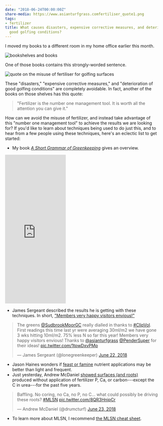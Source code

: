 ```yaml
---
date: "2018-06-24T00:00:00Z"
share-media: https://www.asianturfgrass.comfertiliser_quote1.png
tags:
- fertilizer
title: What causes disasters, expensive corrective measures, and deterioration of
  good golfing conditions?
---
```


I moved my books to a different room in my home office earlier this month.

![bookshelves and books](bookshelf.jpg)

One of those books contains this strongly-worded sentence. 

![quote on the misuse of fertiliser for golfing surfaces](fertiliser_quote1.png)

These "disasters," "expensive corrective measures," and "deterioration of good golfing conditions" are completely avoidable. In fact, another of the books on those shelves has this quote:

> "Fertilizer is the number one management tool. It is worth all the attention you can give it."

How can we avoid the misuse of fertilizer, and instead take advantage of this "number one management tool" to achieve the results we are looking for? If you'd like to learn about techniques being used to do just this, and to hear from a few people using these techniques, here's an eclectic list to get started: 

* My book [*A Short Grammar of Greenkeeping*](https://leanpub.com/short_grammar_of_greenkeeping) gives an overview.

<iframe width="200" height="490" src="https://leanpub.com/short_grammar_of_greenkeeping/embed" frameborder="0" allowtransparency="true"></iframe>

* James Sergeant described the results he is getting with these techniques. In short, ["Members very happy visitors envious!"](https://twitter.com/lonegreenkeeper/status/1010253951231512577)

<blockquote class="twitter-tweet" data-lang="en"><p lang="en" dir="ltr">The greens <a href="https://twitter.com/SudbrookMoorGC?ref_src=twsrc%5Etfw">@SudbrookMoorGC</a> really dialled in thanks to <a href="https://twitter.com/hashtag/ClipVol?src=hash&amp;ref_src=twsrc%5Etfw">#ClipVol</a>. First readings this time last yr were averaging 30ml/m2 we have gone 3 wks hitting 10ml/m2. 75% less N so far this year!  Members very happy visitors envious! Thanks to <a href="https://twitter.com/asianturfgrass?ref_src=twsrc%5Etfw">@asianturfgrass</a> <a href="https://twitter.com/PenderSuper?ref_src=twsrc%5Etfw">@PenderSuper</a> for their ideas! <a href="https://t.co/1tpwDxvPMp">pic.twitter.com/1tpwDxvPMp</a></p>&mdash; James Sergeant (@lonegreenkeeper) <a href="https://twitter.com/lonegreenkeeper/status/1010253951231512577?ref_src=twsrc%5Etfw">June 22, 2018</a></blockquote>
<script async src="https://platform.twitter.com/widgets.js" charset="utf-8"></script>

* Jason Haines wonders if [feast or famine](http://www.turfhacker.com/2018/06/is-feast-or-famine-beneficial.html) nutrient applications may be better than light and frequent.
* Just yesterday, Andrew McDaniel [showed surfaces (and roots)](https://twitter.com/drumcturf/status/1010330051689107456) produced without application of fertilizer P, Ca, or carbon---except the C in urea---for the past five years. 

<blockquote class="twitter-tweet" data-lang="en"><p lang="en" dir="ltr">Baffling. No coring, no Ca, no P, no C... what could possibly be driving these roots? <a href="https://twitter.com/hashtag/MLSN?src=hash&amp;ref_src=twsrc%5Etfw">#MLSN</a> <a href="https://t.co/8QR3HnipCr">pic.twitter.com/8QR3HnipCr</a></p>&mdash; Andrew McDaniel (@drumcturf) <a href="https://twitter.com/drumcturf/status/1010330051689107456?ref_src=twsrc%5Etfw">June 23, 2018</a></blockquote>
<script async src="https://platform.twitter.com/widgets.js" charset="utf-8"></script>

* To learn more about MLSN, I recommend [the MLSN cheat sheet](https://www.asianturfgrass.com/2018-02-03-new-mlsn-cheat-sheet/).

